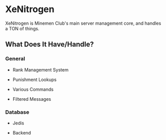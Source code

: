 # XeNitrogen
XeNitrogen is Minemen Club's main server management core, and handles a TON of things.

## What Does It Have/Handle?
### General
- Rank Management System

- Punishment Lookups

- Various Commands

- Filtered Messages

### Database
- Jedis

- Backend